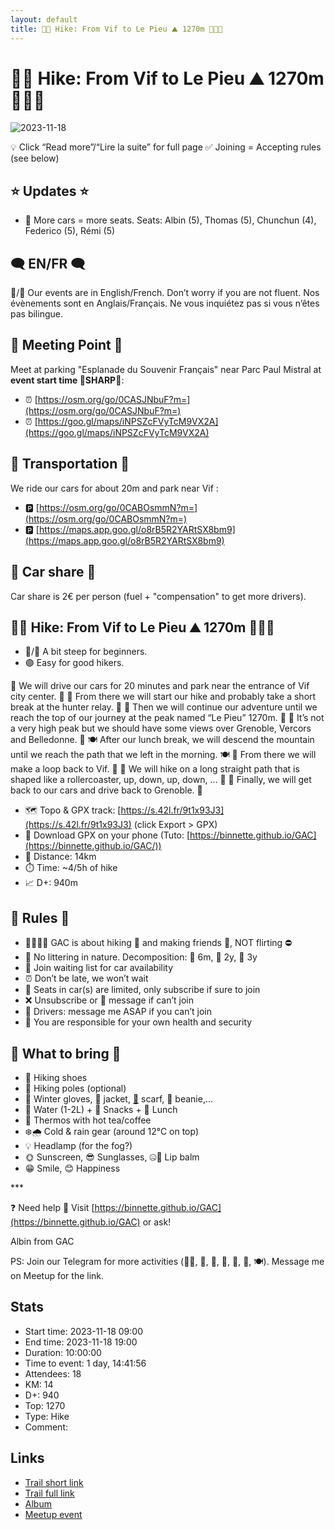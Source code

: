 ```yaml
---
layout: default
title: 🥾🔵 Hike: From Vif to Le Pieu ⛰ 1270m 🍃🍁🍂
---
```


# 🥾🔵 Hike: From Vif to Le Pieu ⛰ 1270m 🍃🍁🍂

![2023-11-18](../img/orig/2023-11-18.jpg)

💡 Click “Read more”/“Lire la suite” for full page ✅ Joining = Accepting rules (see below)

##  ⭐ Updates ⭐ 

* 📅 More cars = more seats. Seats: Albin (5), Thomas (5), Chunchun (4), Federico (5), Rémi (5)

##  🗨️ EN/FR 🗨️ 
🦅/🐓 Our events are in English/French. Don’t worry if you are not fluent. Nos évènements sont en Anglais/Français. Ne vous inquiétez pas si vous n’êtes pas bilingue.

## 📍 Meeting Point 📍
Meet at parking "Esplanade du Souvenir Français" near Parc Paul Mistral at **event start time 🔺SHARP🔺**:

* ⏰ [https://osm.org/go/0CASJNbuF?m=](https://osm.org/go/0CASJNbuF?m=)
* ⏰ [https://goo.gl/maps/iNPSZcFVyTcM9VX2A](https://goo.gl/maps/iNPSZcFVyTcM9VX2A)

##  🚗 Transportation 🚗 
We ride our cars for about 20m and park near Vif :

* 🅿️ [https://osm.org/go/0CABOsmmN?m=](https://osm.org/go/0CABOsmmN?m=)
* 🅿️ [https://maps.app.goo.gl/o8rB5R2YARtSX8bm9](https://maps.app.goo.gl/o8rB5R2YARtSX8bm9)

##  🚗 Car share 🚗 
Car share is 2€ per person (fuel + "compensation" to get more drivers).

##  🥾🔵 Hike: From Vif to Le Pieu ⛰ 1270m 🍃🍁🍂 

* 🔵/🔴 A bit steep for beginners.
* 🟢 Easy for good hikers.

🚗 We will drive our cars for 20 minutes and park near the entrance of Vif city center. 🚗 🥾 From there we will start our hike and probably take a short break at the hunter relay. 🥾 🌄 Then we will continue our adventure until we reach the top of our journey at the peak named “Le Pieu” 1270m. 🌄 👀 It’s not a very high peak but we should have some views over Grenoble, Vercors and Belledonne. 👀 🍽️ After our lunch break, we will descend the mountain until we reach the path that we left in the morning. 🍽️ 🔄 From there we will make a loop back to Vif. 🔄 🎢 We will hike on a long straight path that is shaped like a rollercoaster, up, down, up, down, … 🎢 🚗 Finally, we will get back to our cars and drive back to Grenoble. 🚗

* 🗺️ Topo & GPX track: [https://s.42l.fr/9t1x93J3](https://s.42l.fr/9t1x93J3) (click Export > GPX)
* 📲 Download GPX on your phone (Tuto: [https://binnette.github.io/GAC](https://binnette.github.io/GAC/))
* 📏 Distance: 14km
* ⏱️ Time: \~4/5h of hike
* 📈 D+: 940m

##  📜 Rules 📜 

* 🚶‍♀️🚶‍♂️ GAC is about hiking 🥾 and making friends 🤗, NOT flirting ⛔
* 🚮 No littering in nature. Decomposition: 🍊 6m, 🍌 2y, 🥚 3y
* 🚗 Join waiting list for car availability
* ⏰ Don’t be late, we won’t wait
* 💺 Seats in car(s) are limited, only subscribe if sure to join
* ❌ Unsubscribe or 💬 message if can’t join
* 🚗 Drivers: message me ASAP if you can’t join
* 💟 You are responsible for your own health and security

##  🎒 What to bring 🎒 

* 🥾 Hiking shoes
* 🥢 Hiking poles (optional)
* 🧤 Winter gloves, 🧥 jacket, [🧣](https://wprock.fr/t/emoji/cold-face/) scarf, 🧢 beanie,...
* 🧃 Water (1-2L) + 🍫 Snacks + 🥗 Lunch
* 🍵 Thermos with hot tea/coffee
* ❄️🌧️ Cold & rain gear (around 12°C on top)
* 💡 Headlamp (for the fog?)
* 🌞 Sunscreen, 😎 Sunglasses, 🤐🧊 Lip balm
* 😁 Smile, 😊 Happiness

\*\*\*

❓ Need help 🤔 Visit [https://binnette.github.io/GAC](https://binnette.github.io/GAC) or ask!

Albin from GAC

PS: Join our Telegram for more activities (🧗‍♀️, 🏓, 🎳, 🎲, 🎥, 🎵, 🍽️). Message me on Meetup for the link.

## Stats

- Start time: 2023-11-18 09:00
- End time: 2023-11-18 19:00
- Duration: 10:00:00
- Time to event: 1 day, 14:41:56
- Attendees: 18
- KM: 14
- D+: 940
- Top: 1270
- Type: Hike
- Comment: 

## Links

- [Trail short link](https://s.42l.fr/9t1x93J3)
- [Trail full link](https://brouter.de/brouter-web/#map=14/45.0483/5.6428/1069&lonlats=5.6671,45.056759;5.640664,45.052272;5.641093,45.03012;5.667089,45.056493&profile=hiking-mountain)
- [Album](https://binnette.github.io/GacImg2023/2023-11-18-🥾🔵-Hike-From-Vif-to-Le-Pieu-⛰-1270m-🍃🍁🍂.html)
- [Meetup event](https://www.meetup.com/grenoble-adventure-club-english-french/events/297401005/)
